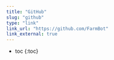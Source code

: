 ```yaml
---
title: "GitHub"
slug: "github"
type: "link"
link_url: "https://github.com/FarmBot"
link_external: true
---
```


* toc
{:toc}

